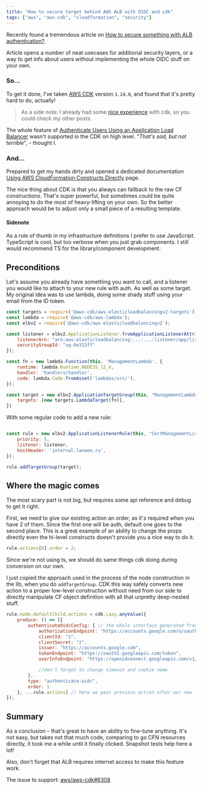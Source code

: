 ```yaml
---
title: "How to secure target behind AWS ALB with OIDC and cdk"
tags: ["aws", "aws-cdk", "cloudformation", "security"]
---
```


Recently found a tremendous article on [How to secure something with ALB authentication?](https://cloudonaut.io/how-to-secure-your-devops-tools-with-alb-authentication/).

Article opens a number of neat usecases for additional security layers, or a way to get info about users without implementing the whole OIDC stuff
on your own.

### So...

To get it done, I've taken [AWS CDK](https://aws.amazon.com/cdk) version `1.24.0`, and found that it's pretty hard to do, actually!

> As a side note: I already had some [nice experience](/posts/tags/aws-cdk) with cdk, so you could check my other posts.

The whole feature of [Authenticate Users Using an Application Load Balancer](https://docs.aws.amazon.com/elasticloadbalancing/latest/application/listener-authenticate-users.html) 
wasn't supported in the CDK on high level. "_That's sad, but not terrible_", - thought I.

### And...

Prepared to get my hands dirty and opened a dedicated documentation [Using AWS CloudFormation Constructs Directly](https://docs.aws.amazon.com/cdk/latest/guide/cfn_layer.html) page.

The nice thing about CDK is that you always can fallback to the raw CF constructions. That's super powerful, but sometimes could be quite annoying to do the most of heavy-lifting on your own. 
So the better approach would be to adjust only a small piece of a resulting template.

#### Sidenote

As a rule of thumb in my infrastructure definitions I prefer to use JavaScript. 
TypeScript is cool, but too verbose when you just grab components. I still would recommend TS for the library/component development.

## Preconditions

Let's assume you already have something you want to call, and a listener you would like to attach to your new rule with auth. 
As well as some target. My original idea was to use lambda, doing some shady stuff using your email from the ID token.

```javascript
const targets = require('@aws-cdk/aws-elasticloadbalancingv2-targets');
const lambda = require('@aws-cdk/aws-lambda');
const elbv2 = require('@aws-cdk/aws-elasticloadbalancingv2');

const listener = elbv2.ApplicationListener.fromApplicationListenerAttributes(this, "Listener", { 
    listenerArn: "arn:aws:elasticloadbalancing:...:...:listener/app/listnr-17DIUG621IW/9a3d87dsm5479f7f6/c99ba2344014371",
    securityGroupId: "sg-0e315ff"
});

const fn = new lambda.Function(this, 'ManagementLambda', {
    runtime: lambda.Runtime.NODEJS_12_X,
    handler: 'handlers/handler',
    code: lambda.Code.fromAsset('lambdas/src/'),
});

const target = new elbv2.ApplicationTargetGroup(this, "ManagementLambdaTargetGroup", {
    targets: [new targets.LambdaTarget(fn)],
})
```

With some regular code to add a new rule:

```javascript

const rule = new elbv2.ApplicationListenerRule(this, "CertManagementListenerRule", {
    priority: 5,
    listener: listener,
    hostHeader: 'internal.lanwen.ru',
});

rule.addTargetGroup(target);
```

## Where the magic comes

The most scary part is not big, but requires some api reference and debug to get it right.

First, we need to give our existing action an order, as it's required when you have 2 of them. 
Since the first one will be auth, default one goes to the second place.
This is a great example of an ability to change the props directly even the hi-level constructs doesn't provide you a nice way to do it.
 
```javascript
rule.actions[0].order = 2;
```

Since we're not using ts, we should do same things cdk doing during conversion on our own.

I just copied the approach used in the process of the node construction in the lib, when you do `addTargetGroup`.
CDK this way safely converts new action to a proper low-level construction without need from our side to directly
manipulate CF object definition with all that unpretty deep-nested stuff.
```javascript
rule.node.defaultChild.actions = cdk.Lazy.anyValue({
    produce: () => [{
        authenticateOidcConfig: { // the whole interface generated from the cfn, so already available as is
            authorizationEndpoint: "https://accounts.google.com/o/oauth2/v2/auth",
            clientId: "1",
            clientSecret: "2",
            issuer: "https://accounts.google.com",
            tokenEndpoint: "https://oauth2.googleapis.com/token",
            userInfoEndpoint: "https://openidconnect.googleapis.com/v1/userinfo"

            //don't forget to change timeout and cookie name
        },
        type: "authenticate-oidc",
        order: 1
    }, ...rule.actions] // here we pass previous action after our new
});
```

## Summary

As a conclusion - that's great to have an ability to fine-tune anything. It's not easy, but takes not that much code,
comparing to go CFN resources directly, it took me a while until it finally clicked. Snapshot tests help here a lot!

Also, don't forget that ALB requires internet access to make this feature work.

The issue to support: [aws/aws-cdk#6308](https://github.com/aws/aws-cdk/issues/6308) 